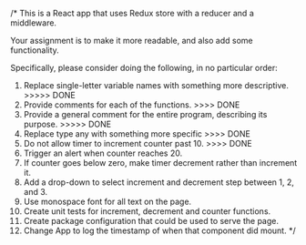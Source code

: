 /*
This is a React app that uses Redux store with a reducer and a middleware.

Your assignment is to make it more readable, and also add some functionality.

Specifically, please consider doing the following, in no particular order:
 1) Replace single-letter variable names with something more descriptive. >>>>> DONE
 2) Provide comments for each of the functions. >>>> DONE
 3) Provide a general comment for the entire program, describing its purpose. >>>>> DONE
 4) Replace type any with something more specific >>>> DONE
 5) Do not allow timer to increment counter past 10. >>>> DONE
 6) Trigger an alert when counter reaches 20.
 7) If counter goes below zero, make timer decrement rather than increment it.
 8) Add a drop-down to select increment and decrement step between 1, 2, and 3.
 9) Use monospace font for all text on the page.
 10) Create unit tests for increment, decrement and counter functions.
 11) Create package configuration that could be used to serve the page.
 12) Change App to log the timestamp of when that component did mount.
*/

